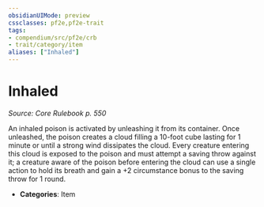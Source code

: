 ```yaml
---
obsidianUIMode: preview
cssclasses: pf2e,pf2e-trait
tags:
- compendium/src/pf2e/crb
- trait/category/item
aliases: ["Inhaled"]
---
```

# Inhaled  
*Source: Core Rulebook p. 550*  

An inhaled poison is activated by unleashing it from its container. Once unleashed, the poison creates a cloud filling a 10-foot cube lasting for 1 minute or until a strong wind dissipates the cloud. Every creature entering this cloud is exposed to the poison and must attempt a saving throw against it; a creature aware of the poison before entering the cloud can use a single action to hold its breath and gain a +2 circumstance bonus to the saving throw for 1 round.

- **Categories**: Item